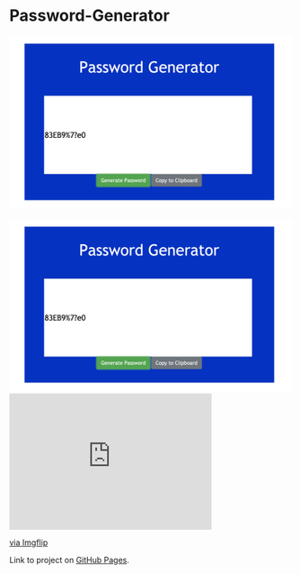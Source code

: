 # Password-Generator

![](images/screenShot.png)

<img src="images/screenShot.png">

<div style="width:360px;max-width:100%;"><div style="height:0;padding-bottom:67.22%;position:relative;"><iframe width="360" height="242" style="position:absolute;top:0;left:0;width:100%;height:100%;" frameBorder="0" src="https://imgflip.com/embed/40dbsx"></iframe></div><p><a href="https://imgflip.com/gif/40dbsx">via Imgflip</a></p></div>

Link to project on [GitHub Pages](https://rosebourn.github.io/Password-Generator/).
